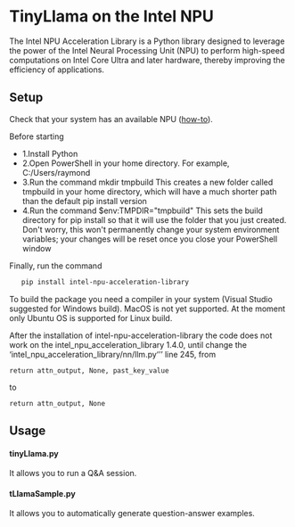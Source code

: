# TinyLlama on the Intel NPU
The Intel NPU Acceleration Library is a Python library designed to leverage the power of the Intel Neural Processing Unit (NPU) to perform high-speed computations on Intel Core Ultra and later hardware, thereby improving the efficiency of applications.

## Setup

Check that your system has an available NPU ([how-to](https://www.intel.com/content/www/us/en/support/articles/000097597/processors.html)).

Before starting
- 1.Install Python
- 2.Open PowerShell in your home directory. For example, C:/Users/raymond
- 3.Run the command mkdir tmpbuild This creates a new folder called tmpbuild in your home directory, which will have a much shorter path than the default pip install version
- 4.Run the command $env:TMPDIR="tmpbuild" This sets the build directory for pip install so that it will use the folder that you just created. Don't worry, this won't permanently change your system environment variables; your changes will be reset once you close your PowerShell window

Finally, run the command

```bash
   pip install intel-npu-acceleration-library
```
To build the package you need a compiler in your system (Visual Studio suggested for Windows build). MacOS is not yet supported. At the moment only Ubuntu OS is supported for Linux build.

After the installation of intel-npu-acceleration-library
the code does not work on the intel_npu_acceleration_library 1.4.0, until change the ‘intel_npu_acceleration_library/nn/llm.py‘’’ line 245, from
```
return attn_output, None, past_key_value
```
to
```
return attn_output, None
```
## Usage

#### tinyLlama.py
It allows you to run a Q&A session.

#### tLlamaSample.py
It allows you to automatically generate question-answer examples.

